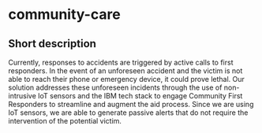 # community-care

## Short description
Currently, responses to accidents are triggered by active calls to first responders. In the event of an unforeseen accident and the victim is not able to reach their phone or emergency device, it could prove lethal. Our solution addresses these unforeseen incidents through the use of non-intrusive IoT sensors and the IBM tech stack to engage Community First Responders to streamline and augment the aid process. Since we are using IoT sensors, we are able to generate passive alerts that do not require the intervention of the potential victim.
